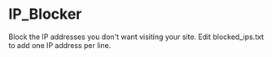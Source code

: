 # IP_Blocker
Block the IP addresses you don't want visiting your site.
Edit blocked_ips.txt to add one IP address per line.
